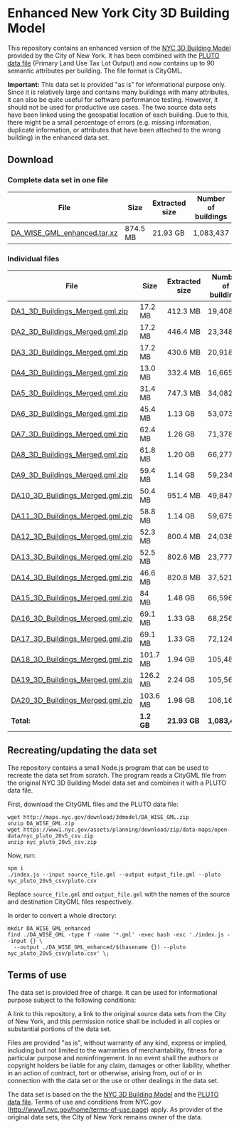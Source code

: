 # Enhanced New York City 3D Building Model

This repository contains an enhanced version of the
[NYC 3D Building Model](https://www1.nyc.gov/site/doitt/initiatives/3d-building.page)
provided by the City of New York. It has been combined with the
[PLUTO data file](https://www1.nyc.gov/site/planning/data-maps/open-data/dwn-pluto-mappluto.page)
(Primary Land Use Tax Lot Output) and now contains up to 90 semantic
attributes per building. The file format is CityGML.

**Important:** This data set is provided "as is" for informational purpose only.
Since it is relatively large and contains many buildings with many attributes,
it can also be quite useful for software performance testing. However, it should
not be used for productive use cases. The two source data sets have been linked
using the geospatial location of each building. Due to this, there might be a
small percentage of errors (e.g. missing information, duplicate information, or
attributes that have been attached to the wrong building) in the enhanced data set.

## Download

### Complete data set in one file

| File | Size | Extracted size | Number of buildings |
|------|------|----------------|---------------------|
| [DA_WISE_GML_enhanced.tar.xz](https://github.com/georocket/new-york-city-model-enhanced/releases/download/20v5/DA_WISE_GML_enhanced.tar.xz) | 874.5 MB | 21.93 GB | 1,083,437 |

### Individual files

| File | Size | Extracted size | Number of buildings |
|------|------|----------------|---------------------|
| [DA1_3D_Buildings_Merged.gml.zip](https://github.com/georocket/new-york-city-model-enhanced/releases/download/20v5/DA1_3D_Buildings_Merged.gml.zip) | 17.2 MB | 412.3 MB | 19,408 |
| [DA2_3D_Buildings_Merged.gml.zip](https://github.com/georocket/new-york-city-model-enhanced/releases/download/20v5/DA2_3D_Buildings_Merged.gml.zip) | 17.2 MB | 446.4 MB | 23,348 |
| [DA3_3D_Buildings_Merged.gml.zip](https://github.com/georocket/new-york-city-model-enhanced/releases/download/20v5/DA3_3D_Buildings_Merged.gml.zip) | 17.2 MB | 430.6 MB | 20,918 |
| [DA4_3D_Buildings_Merged.gml.zip](https://github.com/georocket/new-york-city-model-enhanced/releases/download/20v5/DA4_3D_Buildings_Merged.gml.zip) | 13.0 MB | 332.4 MB | 16,665 |
| [DA5_3D_Buildings_Merged.gml.zip](https://github.com/georocket/new-york-city-model-enhanced/releases/download/20v5/DA5_3D_Buildings_Merged.gml.zip) | 31.4 MB | 747.3 MB | 34,082 |
| [DA6_3D_Buildings_Merged.gml.zip](https://github.com/georocket/new-york-city-model-enhanced/releases/download/20v5/DA6_3D_Buildings_Merged.gml.zip) | 45.4 MB | 1.13 GB | 53,073 |
| [DA7_3D_Buildings_Merged.gml.zip](https://github.com/georocket/new-york-city-model-enhanced/releases/download/20v5/DA7_3D_Buildings_Merged.gml.zip) | 62.4 MB | 1.26 GB | 71,378 |
| [DA8_3D_Buildings_Merged.gml.zip](https://github.com/georocket/new-york-city-model-enhanced/releases/download/20v5/DA8_3D_Buildings_Merged.gml.zip) | 61.8 MB | 1.20 GB | 66,277 |
| [DA9_3D_Buildings_Merged.gml.zip](https://github.com/georocket/new-york-city-model-enhanced/releases/download/20v5/DA9_3D_Buildings_Merged.gml.zip) | 59.4 MB | 1.14 GB | 59,234 |
| [DA10_3D_Buildings_Merged.gml.zip](https://github.com/georocket/new-york-city-model-enhanced/releases/download/20v5/DA10_3D_Buildings_Merged.gml.zip) | 50.4 MB | 951.4 MB | 49,847 |
| [DA11_3D_Buildings_Merged.gml.zip](https://github.com/georocket/new-york-city-model-enhanced/releases/download/20v5/DA11_3D_Buildings_Merged.gml.zip) | 58.8 MB | 1.14 GB | 59,675 |
| [DA12_3D_Buildings_Merged.gml.zip](https://github.com/georocket/new-york-city-model-enhanced/releases/download/20v5/DA12_3D_Buildings_Merged.gml.zip) | 52.3 MB | 800.4 MB | 24,038 |
| [DA13_3D_Buildings_Merged.gml.zip](https://github.com/georocket/new-york-city-model-enhanced/releases/download/20v5/DA13_3D_Buildings_Merged.gml.zip) | 52.5 MB | 802.6 MB | 23,777 |
| [DA14_3D_Buildings_Merged.gml.zip](https://github.com/georocket/new-york-city-model-enhanced/releases/download/20v5/DA14_3D_Buildings_Merged.gml.zip) | 46.6 MB | 820.8 MB | 37,521 |
| [DA15_3D_Buildings_Merged.gml.zip](https://github.com/georocket/new-york-city-model-enhanced/releases/download/20v5/DA15_3D_Buildings_Merged.gml.zip) | 84 MB | 1.48 GB | 66,596 |
| [DA16_3D_Buildings_Merged.gml.zip](https://github.com/georocket/new-york-city-model-enhanced/releases/download/20v5/DA16_3D_Buildings_Merged.gml.zip) | 69.1 MB | 1.33 GB | 68,256 |
| [DA17_3D_Buildings_Merged.gml.zip](https://github.com/georocket/new-york-city-model-enhanced/releases/download/20v5/DA17_3D_Buildings_Merged.gml.zip) | 69.1 MB | 1.33 GB | 72,124 |
| [DA18_3D_Buildings_Merged.gml.zip](https://github.com/georocket/new-york-city-model-enhanced/releases/download/20v5/DA18_3D_Buildings_Merged.gml.zip) | 101.7 MB | 1.94 GB | 105,486 |
| [DA19_3D_Buildings_Merged.gml.zip](https://github.com/georocket/new-york-city-model-enhanced/releases/download/20v5/DA19_3D_Buildings_Merged.gml.zip) | 126.2 MB | 2.24 GB | 105,569 |
| [DA20_3D_Buildings_Merged.gml.zip](https://github.com/georocket/new-york-city-model-enhanced/releases/download/20v5/DA20_3D_Buildings_Merged.gml.zip) | 103.6 MB | 1.98 GB | 106,165 |
| **Total:** | **1.2 GB** | **21.93 GB** | **1,083,437** |

## Recreating/updating the data set

The repository contains a small Node.js program that can be used to recreate
the data set from scratch. The program reads a CityGML file from the original
NYC 3D Building Model data set and combines it with a PLUTO data file.

First, download the CityGML files and the PLUTO data file:

    wget http://maps.nyc.gov/download/3dmodel/DA_WISE_GML.zip
    unzip DA_WISE_GML.zip
    wget https://www1.nyc.gov/assets/planning/download/zip/data-maps/open-data/nyc_pluto_20v5_csv.zip
    unzip nyc_pluto_20v5_csv.zip

Now, run:

    npm i
    ./index.js --input source_file.gml --output output_file.gml --pluto nyc_pluto_20v5_csv/pluto.csv

Replace `source_file.gml` and `output_file.gml` with the names of the source and
destination CityGML files respectively.

In order to convert a whole directory:

    mkdir DA_WISE_GML_enhanced
    find ./DA_WISE_GML -type f -name '*.gml' -exec bash -exc './index.js --input {} \
      --output ./DA_WISE_GML_enhanced/$(basename {}) --pluto nyc_pluto_20v5_csv/pluto.csv' \;

## Terms of use

The data set is provided free of charge. It can be used for informational purpose subject to the following conditions:

A link to this repository, a link to the original source data sets from the City of New York, and this permission notice shall be included in all copies or substantial portions of the data set.

Files are provided "as is", without warranty of any kind, express or implied, including but not limited to the warranties of merchantability, fitness for a particular purpose and noninfringement. In no event shall the authors or copyright holders be liable for any claim, damages or other liability, whether in an action of contract, tort or otherwise, arising from, out of or in connection with the data set or the use or other dealings in the data set.

The data set is based on the the
[NYC 3D Building Model](https://www1.nyc.gov/site/doitt/initiatives/3d-building.page)
and the
[PLUTO data file](https://www1.nyc.gov/site/planning/data-maps/open-data/dwn-pluto-mappluto.page).
Terms of use and conditions from NYC.gov (http://www1.nyc.gov/home/terms-of-use.page) apply.
As provider of the original data sets, the City of New York remains owner of the data.
